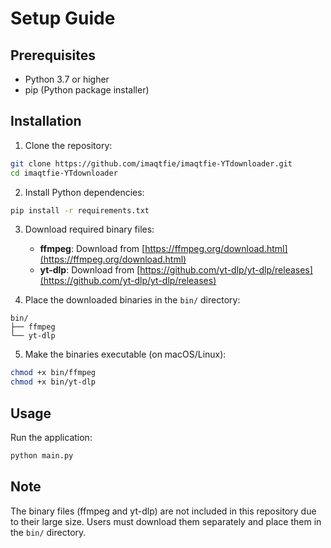 # Setup Guide

## Prerequisites
- Python 3.7 or higher
- pip (Python package installer)

## Installation

1. Clone the repository:
```bash
git clone https://github.com/imaqtfie/imaqtfie-YTdownloader.git
cd imaqtfie-YTdownloader
```

2. Install Python dependencies:
```bash
pip install -r requirements.txt
```

3. Download required binary files:
   - **ffmpeg**: Download from [https://ffmpeg.org/download.html](https://ffmpeg.org/download.html)
   - **yt-dlp**: Download from [https://github.com/yt-dlp/yt-dlp/releases](https://github.com/yt-dlp/yt-dlp/releases)

4. Place the downloaded binaries in the `bin/` directory:
```
bin/
├── ffmpeg
└── yt-dlp
```

5. Make the binaries executable (on macOS/Linux):
```bash
chmod +x bin/ffmpeg
chmod +x bin/yt-dlp
```

## Usage

Run the application:
```bash
python main.py
```

## Note

The binary files (ffmpeg and yt-dlp) are not included in this repository due to their large size. Users must download them separately and place them in the `bin/` directory.
